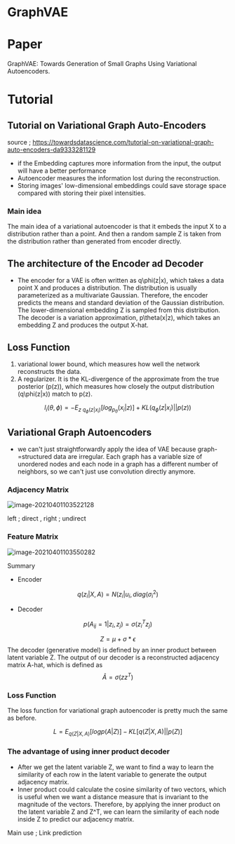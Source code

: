 # GraphVAE

# Paper

GraphVAE: Towards Generation of Small Graphs Using Variational Autoencoders.





# Tutorial

## Tutorial on Variational Graph Auto-Encoders

source ; https://towardsdatascience.com/tutorial-on-variational-graph-auto-encoders-da9333281129



- if the Embedding captures more information from the input, the output will have a better performance
- Autoencoder measures the information lost during the reconstruction. 
- Storing images' low-dimensional embeddings could save storage space compared with storing their pixel intensities. 



### Main idea

The main idea of a variational autoencoder is that it embeds the input X to a distribution rather than a point. And then a random sample Z is taken from the distribution rather than generated from encoder directly.



## The architecture of the Encoder ad Decoder

- The encoder for a VAE is often written as q\phi(z|x), which takes a data point X and produces a distribution. The distribution is usually parameterized as a multivariate Gaussian. Therefore, the encoder predicts the means and standard deviation of the Gaussian distribution. The lower-dimensional embedding Z is sampled from this distribution. The decoder is a variation approximation, p\theta(x|z), which takes an embedding Z and produces the output X-hat.

## Loss Function

1. variational lower bound, which measures how well the network reconstructs the data.
2. A regularizer. It is the KL-divergence of the approximate from the true posterior (p(z)), which measures how closely the output distribution (q\phi(z|x)) match to p(z).

$$
l_i(\theta,\phi) = -E_{z~q_\phi(z|x_i)}[log_{p_\theta}(x_i|z)]+KL(q_{\phi}(z|x_i)||p(z))
$$



## Variational Graph Autoencoders

- we can't just straightforwardly apply the idea of VAE because graph-=structured data are irregular. Each graph has a variable size of unordered nodes and each node in a graph has a different number of neighbors, so we can't just use convolution directly anymore. 

### Adjacency Matrix

![image-20210401103522128](C:\Users\user\AppData\Roaming\Typora\typora-user-images\image-20210401103522128.png)

left ; direct , right ; undirect

### Feature Matrix

![image-20210401103550282](C:\Users\user\AppData\Roaming\Typora\typora-user-images\image-20210401103550282.png)

Summary

- Encoder

$$
q(z_i|X,A) = N(z_i|u_i,diag(\sigma^2_i)
$$



- Decoder

$$
p(A_{ij}=1|z_i,z_j)=\sigma(z^T_iz_j)
$$


$$
Z = \mu+\sigma*\epsilon
$$
The decoder (generative model) is defined by an inner product between latent variable Z. The output of our decoder is a reconstructed adjacency matrix A-hat, which is defined as
$$
\hat{A} = \sigma(zz^T)
$$


### Loss Function

The loss function for variational graph autoencoder is pretty much the same as before.


$$
L = E_{q(Z|X,A)}[logp(A|Z)]-KL[q(Z|X,A)||p(Z)]
$$

### The advantage of using inner product decoder

- After we get the latent variable Z, we want to find a way to learn the similarity of each row in the latent variable to generate the output adjacency matrix. 
- Inner product could calculate the cosine similarity of two vectors, which is useful when we want a distance measure that is invariant to the magnitude of the vectors. Therefore, by applying the inner product on the latent variable Z and Z^T, we can learn the similarity of each node inside Z to predict our adjacency matrix.



Main use ; Link prediction

